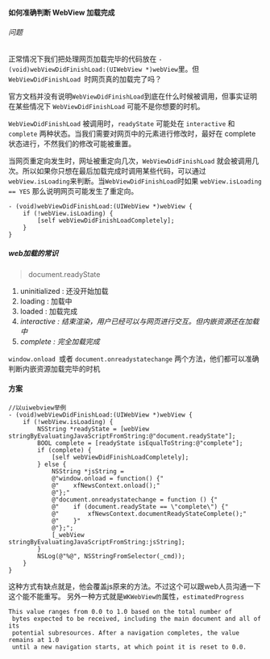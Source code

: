
#### 如何准确判断 WebView 加载完成

###### 问题
 正常情况下我们把处理网页加载完毕的代码放在 `- (void)webViewDidFinishLoad:(UIWebView *)webView`里。但 `WebViewDidFinishLoad `时网页真的加载完了吗？

官方文档并没有说明` WebViewDidFinishLoad `到底在什么时候被调用，但事实证明在某些情况下 `WebViewDidFinishLoad` 可能不是你想要的时机。

`WebViewDidFinishLoad` 被调用时，`readyState` 可能处在 `interactive` 和 `complete` 两种状态。当我们需要对网页中的元素进行修改时，最好在 complete 状态进行，不然我们的修改可能被重置。

当网页重定向发生时，网址被重定向几次，`WebViewDidFinishLoad` 就会被调用几次。所以如果你只想在最后加载完成时调用某些代码，可以通过`webView.isLoading`来判断。当` WebViewDidFinishLoad `时如果 `webView.isLoading == YES` 那么说明网页可能发生了重定向。

```
- (void)webViewDidFinishLoad:(UIWebView *)webView {
    if (!webView.isLoading) {
        [self webViewDidFinishLoadCompletely];
    }
}
```


##### web加载的常识

> document.readyState

1. uninitialized : 还没开始加载
2. loading : 加载中
3. loaded : 加载完成
4. *interactive : 结束渲染，用户已经可以与网页进行交互。但内嵌资源还在加载中*
5. *complete : 完全加载完成*


`window.onload `或者 `document.onreadystatechange` 两个方法，他们都可以准确判断内嵌资源加载完毕的时机

#### 方案

```
//以uiwebview举例
- (void)webViewDidFinishLoad:(UIWebView *)webView {
    if (!webView.isLoading) {
        NSString *readyState = [webView stringByEvaluatingJavaScriptFromString:@"document.readyState"];
        BOOL complete = [readyState isEqualToString:@"complete"];
        if (complete) {
            [self webViewDidFinishLoadCompletely];
        } else {
            NSString *jsString =
            @"window.onload = function() {"
            @"    xfNewsContext.onload();"
            @"};"
            @"document.onreadystatechange = function () {"
            @"    if (document.readyState == \"complete\") {"
            @"        xfNewsContext.documentReadyStateComplete();"
            @"    }"
            @"};";
            [_webView stringByEvaluatingJavaScriptFromString:jsString];
        }
        NSLog(@"%@", NSStringFromSelector(_cmd));
    }
}
```

这种方式有缺点就是，他会覆盖js原来的方法。不过这个可以跟web人员沟通一下这个能不能重写。
另外一种方式就是`WKWebView的`属性，`estimatedProgress`

```
This value ranges from 0.0 to 1.0 based on the total number of
 bytes expected to be received, including the main document and all of its
 potential subresources. After a navigation completes, the value remains at 1.0
 until a new navigation starts, at which point it is reset to 0.0.
```

